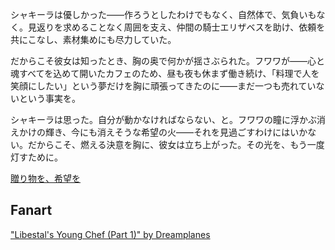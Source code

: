 <!-- title: 頑張る者たちへ -->
<!-- relationship: Protector -->

シャキーラは優しかった――作ろうとしたわけでもなく、自然体で、気負いもなく。見返りを求めることなく周囲を支え、仲間の騎士エリザベスを助け、依頼を共にこなし、素材集めにも尽力していた。

だからこそ彼女は知ったとき、胸の奥で何かが揺さぶられた。フワワが――心と魂すべてを込めて開いたカフェのため、昼も夜も休まず働き続け、「料理で人を笑顔にしたい」という夢だけを胸に頑張ってきたのに――まだ一つも売れていないという事実を。

シャキーラは思った。自分が動かなければならない、と。フワワの瞳に浮かぶ消えかけの輝き、今にも消えそうな希望の火――それを見過ごすわけにはいかない。だからこそ、燃える決意を胸に、彼女は立ち上がった。その光を、もう一度灯すために。

[贈り物を、希望を](#embed:https://www.youtube.com/live/wCysZh57Hcc?si=amYBd0PYc_tTX567&t=18155)

## Fanart

["Libestal's Young Chef (Part 1)" by Dreamplanes](https://x.com/Dreamplanes256/status/1921562462647709819)
